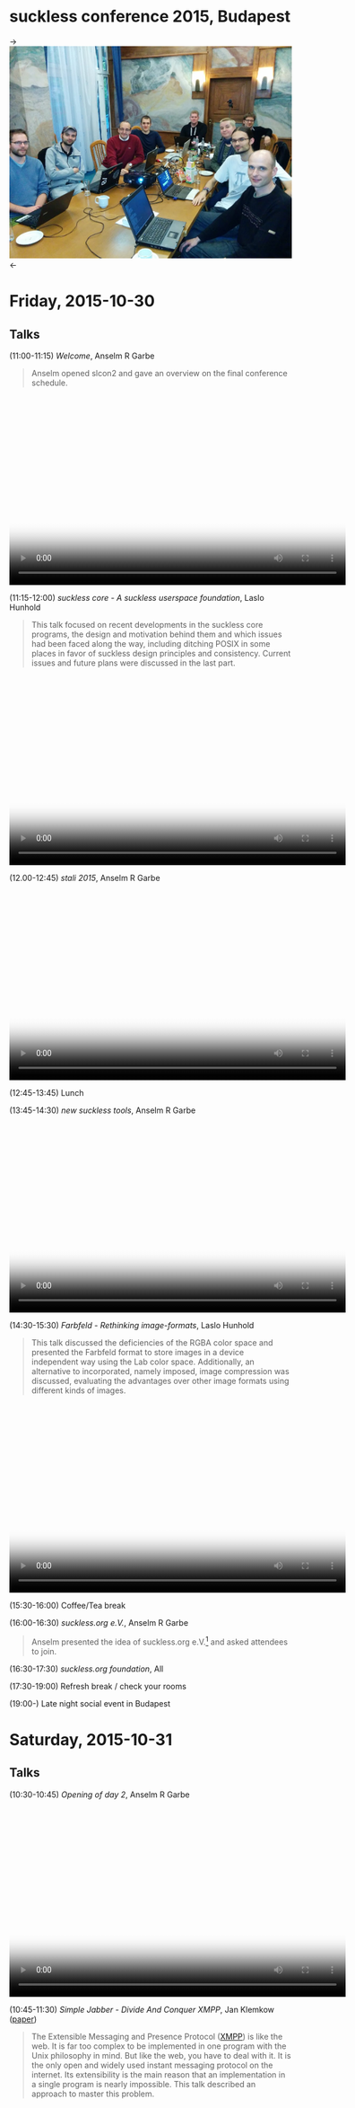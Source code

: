 suckless conference 2015, Budapest
==================================

->[![slcon2015 group photo](slcon2015-s.png)](slcon2015.png)<-

Friday, 2015-10-30
==================

Talks
-----

(11:00-11:15) *Welcome*, Anselm R Garbe

> Anselm opened slcon2 and gave an overview on the final conference schedule.

<video width="600" height="338" controls="" style="display:block;margin:0 auto" poster="http://dl.sta.li/slcon/2015/slcon-2015-00-arg-welcome.png">
        <source src="http://dl.sta.li/slcon/2015/slcon-2015-00-arg-welcome.webm" type="video/webm">
	<a href="http://dl.sta.li/slcon/2015/slcon-2015-00-arg-welcome.webm">slcon-2015-00-arg-welcome.webm</a>
</video>


(11:15-12:00) *suckless core - A suckless userspace foundation*, Laslo Hunhold

> This talk focused on recent developments in the suckless core
  programs, the design and motivation behind them and which issues had been
  faced along the way, including ditching POSIX in some places in favor of
  suckless design principles and consistency.
  Current issues and future plans were discussed in the last part.

<video width="600" height="338" controls="" style="display:block;margin:0 auto" poster="http://dl.sta.li/slcon/2015/slcon-2015-01-frign-suckless_core.png">
        <source src="http://dl.sta.li/slcon/2015/slcon-2015-01-frign-suckless_core.webm" type="video/webm">
	<a href="http://dl.sta.li/slcon/2015/slcon-2015-01-frign-suckless_core.webm">slcon-2015-01-frign-suckless_core.webm</a>
</video>


(12.00-12:45) *stali 2015*, Anselm R Garbe

<video width="600" height="338" controls="" style="display:block;margin:0 auto" poster="http://dl.sta.li/slcon/2015/slcon-2015-02-arg-stali_2015.png">
        <source src="http://dl.sta.li/slcon/2015/slcon-2015-02-arg-stali_2015.webm" type="video/webm">
	<a href="http://dl.sta.li/slcon/2015/slcon-2015-02-arg-stali_2015.webm">slcon-2015-02-arg-stali_2015.webm</a>
</video>


(12:45-13:45) Lunch

(13:45-14:30) *new suckless tools*, Anselm R Garbe

<video width="600" height="338" controls="" style="display:block;margin:0 auto" poster="http://dl.sta.li/slcon/2015/slcon-2015-03-arg-new_suckless_tools.png">
        <source src="http://dl.sta.li/slcon/2015/slcon-2015-03-arg-new_suckless_tools.webm" type="video/webm">
	<a href="http://dl.sta.li/slcon/2015/slcon-2015-03-arg-new_suckless_tools.webm">slcon-2015-03-arg-new_suckless_tools.webm</a>
</video>


(14:30-15:30) *Farbfeld - Rethinking image-formats*, Laslo Hunhold

> This talk discussed the deficiencies of the RGBA color space and
  presented the Farbfeld format to store images in a device independent
  way using the Lab color space.
  Additionally, an alternative to incorporated, namely imposed, image
  compression was discussed, evaluating the advantages over other image
  formats using different kinds of images.

<video width="600" height="338" controls="" style="display:block;margin:0 auto" poster="http://dl.sta.li/slcon/2015/slcon-2015-04-frign-farbfeld.png">
        <source src="http://dl.sta.li/slcon/2015/slcon-2015-04-frign-farbfeld.webm" type="video/webm">
	<a href="http://dl.sta.li/slcon/2015/slcon-2015-04-frign-farbfeld.webm">slcon-2015-04-frign-farbfeld.webm</a>
</video>


(15:30-16:00) Coffee/Tea break

(16:00-16:30) *suckless.org e.V.*, Anselm R Garbe

> Anselm presented the idea of suckless.org e.V.[<sup>1</sup>][1] and asked
  attendees to join.

(16:30-17:30) *suckless.org foundation*, All

(17:30-19:00) Refresh break / check your rooms

(19:00-) Late night social event in Budapest


Saturday, 2015-10-31
====================

Talks
-----

(10:30-10:45) *Opening of day 2*, Anselm R Garbe

<video width="600" height="338" controls="" style="display:block;margin:0 auto" poster="http://dl.sta.li/slcon/2015/slcon-2015-06-arg-opening_of_day_2.png">
        <source src="http://dl.sta.li/slcon/2015/slcon-2015-06-arg-opening_of_day_2.webm" type="video/webm">
	<a href="http://dl.sta.li/slcon/2015/slcon-2015-06-arg-opening_of_day_2.webm">slcon-2015-06-arg-opening_of_day_2.webm</a>
</video>


(10:45-11:30) *Simple Jabber - Divide And Conquer XMPP*, Jan Klemkow ([paper](/jan_on_sj.pdf))

> The Extensible Messaging and Presence Protocol ([XMPP][2]) is like the web. It is
  far too complex to be implemented in one program with the Unix philosophy in mind.
  But like the web, you have to deal with it. It is the only open
  and widely used instant messaging protocol on the internet.
  Its extensibility is the main reason that an implementation in a single
  program is nearly impossible. This talk described an approach to master this problem.

<video width="600" height="338" controls="" style="display:block;margin:0 auto" poster="http://dl.sta.li/slcon/2015/slcon-2015-07-klenkow-simple_jabber.png">
        <source src="http://dl.sta.li/slcon/2015/slcon-2015-07-klenkow-simple_jabber.webm" type="video/webm">
	<a href="http://dl.sta.li/slcon/2015/slcon-2015-07-klenkow-simple_jabber.webm">slcon-2015-07-klenkow-simple_jabber.webm</a>
</video>


(11:30-12:00) *Finite state document processing*, Manu Raster

> Mainstream XML processing techniques wastefully consume time
  and memory for example in file format conversions popularly
  known as 'save as...'. This talk presented a less
  wasteful method based on finite-state transducers.

<video width="600" height="338" controls="" style="display:block;margin:0 auto" poster="http://dl.sta.li/slcon/2015/slcon-2015-08-raster-finite_state_document_processing.png">
        <source src="http://dl.sta.li/slcon/2015/slcon-2015-08-raster-finite_state_document_processing.webm" type="video/webm">
	<a href="http://dl.sta.li/slcon/2015/slcon-2015-08-raster-finite_state_document_processing.webm">slcon-2015-08-raster-finite_state_document_processing.webm</a>
</video>

(12:00-13:00) Lunch

(13:00-13:15) Conference fee collection

(13:15-14:15) *UTF-8 everywhere? Writing Unicode compliant software that sucks less*, Laslo Hunhold

> This talk discussed UTF-8 and its history, how and when you have to
  deal with it and which challenges had been faced along the way, evaluating
  its advantages over other character encodings.
  Besides more trivial problems like decoding and encoding, advanced
  issues like string comparison, case conversion and normalization were
  discussed, leading to the conclusion that the POSIX wchar-interfaces
  are broken by design.
  Using suckless principles, problems with the ICU libraries were discussed
  and a midway drawn between total localization and minimalism,
  presenting possible solutions.

<video width="600" height="338" controls="" style="display:block;margin:0 auto" poster="http://dl.sta.li/slcon/2015/slcon-2015-09-frign-utf-8_everywhere.png">
        <source src="http://dl.sta.li/slcon/2015/slcon-2015-09-frign-utf-8_everywhere.webm" type="video/webm">
	<a href="http://dl.sta.li/slcon/2015/slcon-2015-09-frign-utf-8_everywhere.webm">slcon-2015-09-frign-utf-8_everywhere.webm</a>
</video>


(14:15-14:45) Coffee/Tea break

(14:45-15:00) *Formal conference talk closing*, Anselm R Garbe

(15:00-17:00) Hacking

(17:00-) Social event in Budapest

Acknowledgment
--------------
We kindly thank [![genua GmbH](genua.png)](http://www.genua.eu) for
borrowing us the equipment to record the slcon2 conference videos.

Previous conferences
--------------------
* [slcon 2013](http://suckless.org/conference/2013)

[1]: https://en.wikipedia.org/wiki/Eingetragener_Verein
[2]: http://xmpp.org/
